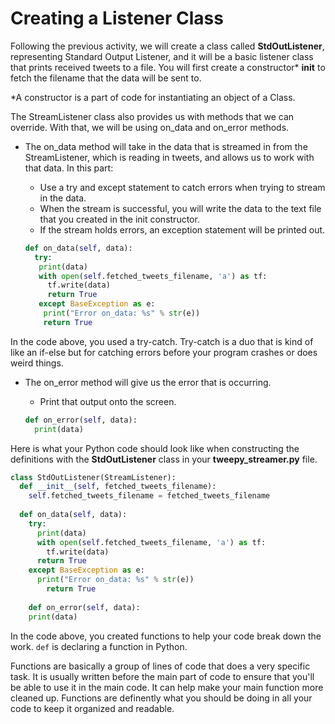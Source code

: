 <!--title={Creating a Listener Class}-->

<!--badges={Web Development:}-->

# Creating a Listener Class

Following the previous activity, we will create a class called **StdOutListener**, representing Standard Output Listener, and it will be a basic listener class that prints received tweets to a file. You will first create a constructor* __init__ to fetch the filename that the data will be sent to. 

*A constructor is a part of code for instantiating an object of a Class.

The StreamListener class also provides us with methods that we can override. With that, we will be using on_data and on_error methods. 

- The on_data method will take in the data that is streamed in from the StreamListener, which is reading in tweets, and allows us to work with that data. In this part:

  - Use a try and except statement to catch errors when trying to stream in the data.
  - When the stream is successful, you will write the data to the text file that you created in the init constructor. 
  - If the stream holds errors, an exception statement will be printed out.

  ```python
  def on_data(self, data):
    try:
     print(data)
     with open(self.fetched_tweets_filename, 'a') as tf:
       tf.write(data)
       return True
     except BaseException as e:
      print("Error on_data: %s" % str(e))
      return True
  ```
In the code above, you used a try-catch. Try-catch is a duo that is kind of like an if-else but for catching errors before your program crashes or does weird things.

- The on_error method will give us the error that is occurring. 

  - Print that output onto the screen.

  ```python
  def on_error(self, data):
    print(data)
  ```

Here is what your Python code should look like when constructing the definitions with the **StdOutListener** class in your **tweepy_streamer.py** file.

```python
class StdOutListener(StreamListener):
  def __init__(self, fetched_tweets_filename): 							#create constructor
    self.fetched_tweets_filename = fetched_tweets_filename
  
  def on_data(self, data):																	#take in streamed data
    try:																										#try when there's no error
      print(data)
      with open(self.fetched_tweets_filename, 'a') as tf:
        tf.write(data)
      return True
    except BaseException as e: 															#when there's an error
      print("Error on_data: %s" % str(e))
    	return True
 
	def on_error(self, data): 																#print the error occurring
    print(data)
```

In the code above, you created functions to help your code break down the  work. ``def`` is declaring a function in Python. 

Functions are basically a group of lines of code that does a very specific task. It is usually written before the main part of code to ensure that you'll be able to use it in the main code. It can help make your main function more cleaned up. Functions are definently what you should be doing in all your code to keep it organized and readable.

